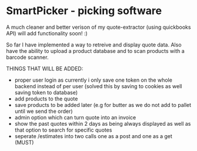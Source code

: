 # SmartPicker - picking software
A much cleaner and better verison of my quote-extractor (using quickbooks API) will add functionality soon! :)


So far I have implemented a way to retreive and display quote data. Also have the ability to upload a product database and to scan products with a barcode scanner.

THINGS THAT WILL BE ADDED:
- proper user login as currently i only save one token on the whole backend instead of per user (solved this by saving to cookies as well saving token to database)
- add products to the quote
- save products to be added later (e.g for butter as we do not add to pallet until we send the order)
- admin option which can turn quote into an invoice
- show the past quotes within 2 days as being always displayed as well as that option to search for specific quotes
- seperate /estimates into two calls one as a post and one as a get (MUST)
  
